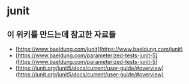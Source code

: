 # junit

## 이 위키를 만드는데 참고한 자료들&#x20;

* [https://www.baeldung.com/junit](https://www.baeldung.com/junit)
* [https://www.baeldung.com/parameterized-tests-junit-5](https://www.baeldung.com/parameterized-tests-junit-5)
* [https://junit.org/junit5/docs/current/user-guide/#overview](https://junit.org/junit5/docs/current/user-guide/#overview)
